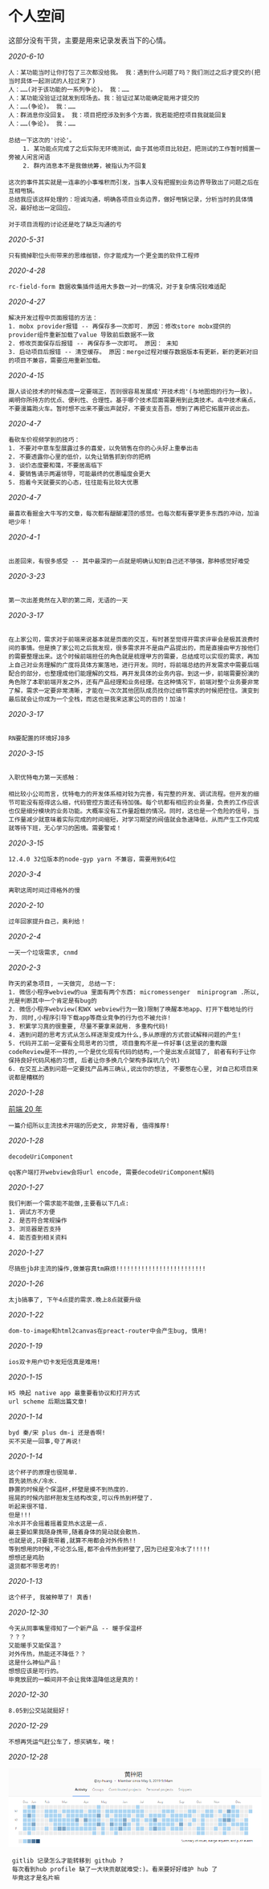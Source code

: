 # 个人空间

这部分没有干货，主要是用来记录发表当下的心情。

_2020-6-10_

```
人：某功能当时让你打包了三次都没给我。 我：遇到什么问题了吗？我们测过之后才提交的(把当时具体一起测试的人拉过来了)
人：……(对于该功能的一系列争论)。 我：……
人：某功能没验证过就发到现场去。我：验证过某功能确定能用才提交的
人：……(争论)。 我：……
人：群消息你没回复。 我：项目把控涉及到多个方面，我若能把控项目我就能回复
人：……(争论)。 我：……

总结一下这次的'讨论'。
    1. 某功能点完成了之后实际无环境测试，由于其他项目比较赶，把测试的工作暂时搁置一旁被人闲言闲语
    2. 群内消息本不是我做统筹，被指认为不回复

这次的事件其实就是一连串的小事堆积而引发，当事人没有把握到业务边界导致出了问题之后在互相甩锅。
总结我应该这样处理的：坦诚沟通，明确各项目业务边界，做好甩锅记录，分析当时的具体情况，最好给出一定回应。

对于项目流程的讨论还是吃了缺乏沟通的亏

```

_2020-5-31_

```
只有摘掉职位头衔带来的思维枷锁，你才能成为一个更全面的软件工程师

```

_2020-4-28_

```
rc-field-form 数据收集插件适用大多数一对一的情况，对于复杂情况较难适配
```

_2020-4-27_

```
解决开发过程中页面报错的方法：
1. mobx provider报错 -- 再保存多一次即可. 原因：修改store mobx提供的 provider组件重新加载了value 导致前后数据不一致
2. 修改页面保存后报错 -- 再保存多一次即可。 原因： 未知
3. 启动项目后报错 -- 清空缓存。 原因：merge过程对缓存数据版本有更新，新的更新对旧的项目不兼容，需要应用重新加载。
```

_2020-4-15_

```
跟人谈论技术的时候态度一定要端正，否则很容易发展成'开技术炮'(与地图炮的行为一致)。阐明你所持方的优点、便利性、合理性。基于哪个技术层面需要用到此类技术。击中技术痛点，不要漫篇跑火车。暂时想不出来不要出声就好，不要支支吾吾。想到了再把它拓展开说出去。
```

_2020-4-7_

```
看砍车价视频学到的技巧：
1. 不要对中意车型展露过多的喜爱，以免销售在你的心头好上重拳出击
2. 不要透露你心里的低价，以免让销售抓到你的把柄
3. 谈价态度要和蔼，不要居高临下
4. 要销售请示两遍领导，可能最终的优惠幅度会更大
5. 抱着今天就要买的心态，往往能有比较大优惠

```

_2020-4-7_

```
最喜欢看掘金大牛写的文章，每次都有醍醐灌顶的感觉。也每次都有要学更多东西的冲动，加油吧少年！

```

_2020-4-1_

```

出差回来，有很多感受 -- 其中最深的一点就是明确认知到自己还不够强，那种感觉好难受

```

_2020-3-23_

```

第一次出差竟然在入职的第二周，无语的一天

```

_2020-3-17_

```

在上家公司，需求对于前端来说基本就是页面的交互，有时甚至觉得开需求评审会是极其浪费时间的事情。但是换了家公司之后我发现，很多需求并不是由产品提出的，而是直接由甲方按他们的需要整理出来。这个时候前端担任的角色就是梳理甲方的需要，总结成可以实现的需求，再加上自己对业务理解的广度将具体方案落地，进行开发。同时，将前端总结的开发需求中需要后端配合的部分，也整理成他们能理解的文档，再开发具体的业务内容。到这一步，前端需要扮演的角色除了本职前端开发之外，还有产品经理和业务经理。在这种情况下，前端对整个业务要非常了解，需求一定要非常清晰，才能在一次次其他团队成员找你过细节需求的时候把控住。演变到最后就会让你成为一个全栈，而这也是我来这家公司的目的！加油！

```

_2020-3-17_

```

RN要配置的环境好JB多

```

_2020-3-15_

```

入职优特电力第一天感触：

相比较小公司而言，优特电力的开发体系相对较为完善，有完整的开发、调试流程。但开发的细节可能没有抠得这么细，代码管控方面还有待加强。每个坑都有相应的业务量，负责的工作应该也仅是细分模块的业务功能。大概率没有工作量超载的情况。同时，这也是一个危险的信号，当工作量减少就意味着实际完成的时间缩短，对学习期望的阀值就会急速降低，从而产生工作完成就等待下班，无心学习的困境。需要警戒！

```

_2020-3-15_

```
12.4.0 32位版本的node-gyp yarn 不兼容，需要用到64位
```

_2020-3-4_

```
离职这周时间过得格外的慢
```

_2020-2-10_

```
过年回家提升自己，奥利给！
```

_2020-2-4_

```
一天一个垃圾需求, cnmd
```

_2020-2-3_

```
昨天的紧急项目, 一天做完, 总结一下:
1. 微信小程序webview的ua 里面有两个东西: micromessenger  miniprogram .所以,光是判断其中一个肯定是有bug的
2. 微信小程序webview(和WX webview行为一致)限制了唤醒本地app、打开下载地址的行为. 同时,小程序引导下载app等商业竞争的行为也不被允许!
3. 积累学习真的很重要, 尽量不要拿来就用. 多重构代码!
4. 遇到问题的思考方式从怎么样逐渐变成为什么,多从原理的方式尝试解释问题的产生!
5. 代码开工前一定要有全局思考的习惯, 项目重构不是一件好事(这里说的重构跟codeReview是不一样的,一个是优化现有代码的结构,一个是出发点就错了, 前者有利于让你保持良好代码风格的习惯, 后者让你多换几个架构多踩坑几个坑)
6. 在交互上遇到问题一定要找产品再三确认,说出你的想法, 不要憋在心里, 对自己和项目来说都是糟糕的
```

_2020-1-28_

[前端 20 年](https://zhuanlan.zhihu.com/p/68030183)

```
一篇介绍所以主流技术开端的历史文, 非常好看, 值得推荐!
```

_2020-1-28_

`decodeUriComponent`

```
qq客户端打开webview会将url encode, 需要decodeUriComponent解码
```

_2020-1-27_

```
我们判断一个需求能不能做,主要看以下几点:
1. 调试方不方便
2. 是否符合常规操作
3. 浏览器是否支持
4. 能否查到相关资料
```

_2020-1-27_

```
尽搞些jb非主流的操作,做兼容真tm麻烦!!!!!!!!!!!!!!!!!!!!!!!!!
```

_2020-1-26_

```
太jb搞事了, 下午4点提的需求.晚上8点就要升级
```

_2020-1-22_

```
dom-to-image和html2canvas在preact-router中会产生bug, 慎用!
```

_2020-1-19_

```
ios双卡用户切卡发短信真是难用!
```

_2020-1-15_

```
H5 唤起 native app 最重要看协议和打开方式
url scheme 后期出篇文章!
```

_2020-1-14_

```
byd 秦/宋 plus dm-i 还是香啊!
买不买是一回事,夸了再说!
```

_2020-1-14_

```
这个杯子的原理也很简单.
首先装热水/冷水.
静置的时候是个保温杯,杯壁是摸不到热度的.
摇晃的时候内部杯胆发生结构改变,可以传热到杯壁了.
听起来很不错.
但是!!!
冷水并不会摇着摇着变热水这是一点.
最主要如果我随身携带,随着身体的晃动就会散热.
也就是说,只要我带着,就算不用都会对外传热!!
等到想用的时候,不论怎么摇,都不会传热到杯壁了,因为已经变冷水了!!!!!
想想还是鸡肋
退货都不带思考的!
```

_2020-1-13_

```
这个杯子, 我被种草了! 真香!
```

_2020-12-30_

```
今天从同事嘴里得知了一个新产品 -- 暖手保温杯
？？？
又能暖手又能保温？
对外传热，热能还不降低？？
这是什么神仙产品！
想想应该是可行的。
毕竟放屁的一瞬间并不会让我体温降低这是真的！
```

_2020-12-30_

```
8.05到公交站就挺好！
```

_2020-12-29_

```
不想再凭运气赶公车了，想买辆车，唉！
```

_2020-12-28_

![gitlab提交记录](./image/gitcommit.jpg)

```
 gitlib 记录怎么才能转移到 github ?
 每次看到hub profile 缺了一大块贡献就难受:)。看来要好好维护 hub 了
 毕竟这才是名片嘛
```
